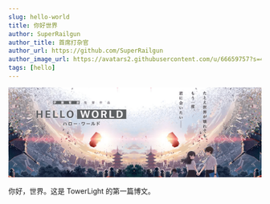 ```yaml
---
slug: hello-world
title: 你好世界
author: SuperRailgun
author_title: 首席打杂官
author_url: https://github.com/SuperRailgun
author_image_url: https://avatars2.githubusercontent.com/u/66659757?s=460
tags: [hello]
---
```


![hello-world](2020-09-21-hello-world.assets/hello-world.png)

<!--truncate-->

你好，世界。这是 TowerLight 的第一篇博文。
